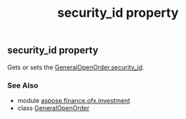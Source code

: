 ﻿---
title: security_id property
second_title: Aspose.Finance for Python via .NET API References
description: 
type: docs
weight: 120
url: /python-net/aspose.finance.ofx.investment/generalopenorder/security_id/
is_root: false
---

## security_id property


Gets or sets the [GeneralOpenOrder.security_id](/finance/python-net/aspose.finance.ofx.investment/generalopenorder#security_id).

### See Also
* module [aspose.finance.ofx.investment](../../)
* class [GeneralOpenOrder](/finance/python-net/aspose.finance.ofx.investment/generalopenorder)
